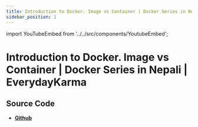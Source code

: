 ```yaml
---
title: Introduction to Docker. Image vs Container | Docker Series in Nepali | EverydayKarma
sidebar_position: 1
---
```


import YouTubeEmbed from '../../src/components/YoutubeEmbed';

# Introduction to Docker. Image vs Container | Docker Series in Nepali | EverydayKarma

<YouTubeEmbed videoId="Egfvjnl8pRo" />

## Source Code

- [**Github**](https://github.com/isarojdahal)